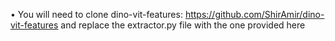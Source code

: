• You will need to clone dino-vit-features: https://github.com/ShirAmir/dino-vit-features and replace the extractor.py file with the one provided here